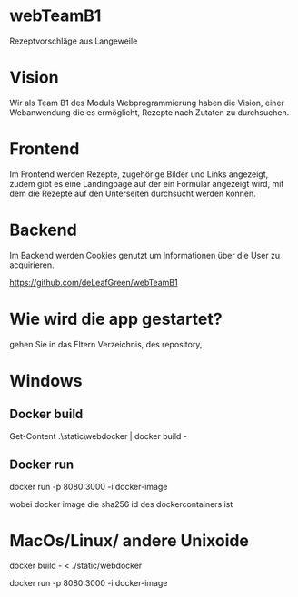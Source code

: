 # webTeamB1

Rezeptvorschläge aus Langeweile

# Vision

Wir als Team B1 des Moduls Webprogrammierung haben die Vision, einer Webanwendung die es ermöglicht, Rezepte nach Zutaten zu durchsuchen.

# Frontend

Im Frontend werden Rezepte, zugehörige Bilder und Links angezeigt, zudem gibt es eine Landingpage auf der ein Formular angezeigt wird, mit dem die Rezepte auf den Unterseiten durchsucht werden können.

# Backend

Im Backend werden Cookies genutzt um Informationen über die User zu acquirieren.

https://github.com/deLeafGreen/webTeamB1

# Wie wird die app gestartet?

gehen Sie in das Eltern Verzeichnis, des repository,

# Windows

## Docker build

Get-Content .\static\webdocker | docker build -

## Docker run

docker run -p 8080:3000 -i docker-image

wobei docker image die sha256 id des dockercontainers ist

# MacOs/Linux/ andere Unixoide

docker build - < ./static/webdocker

docker run -p 8080:3000 -i docker-image
